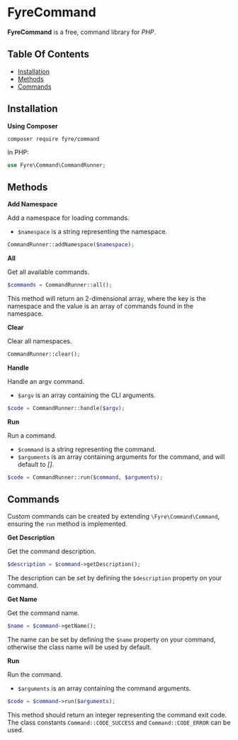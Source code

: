 # FyreCommand

**FyreCommand** is a free, command library for *PHP*.


## Table Of Contents
- [Installation](#installation)
- [Methods](#methods)
- [Commands](#commands)



## Installation

**Using Composer**

```
composer require fyre/command
```

In PHP:

```php
use Fyre\Command\CommandRunner;
```


## Methods

**Add Namespace**

Add a namespace for loading commands.

- `$namespace` is a string representing the namespace.

```php
CommandRunner::addNamespace($namespace);
```

**All**

Get all available commands.

```php
$commands = CommandRunner::all();
```

This method will return an 2-dimensional array, where the key is the namespace and the value is an array of commands found in the namespace.

**Clear**

Clear all namespaces.

```php
CommandRunner::clear();
```

**Handle**

Handle an argv command.

- `$argv` is an array containing the CLI arguments.

```php
$code = CommandRunner::handle($argv);
```

**Run**

Run a command.

- `$command` is a string representing the command.
- `$arguments` is an array containing arguments for the command, and will default to *[]*.

```php
$code = CommandRunner::run($command, $arguments);
```


## Commands

Custom commands can be created by extending `\Fyre\Command\Command`, ensuring the `run` method is implemented.

**Get Description**

Get the command description.

```php
$description = $command->getDescription();
```

The description can be set by defining the `$description` property on your command.

**Get Name**

Get the command name.

```php
$name = $command->getName();
```

The name can be set by defining the `$name` property on your command, otherwise the class name will be used by default.

**Run**

Run the command.

- `$arguments` is an array containing the command arguments.

```php
$code = $command->run($arguments);
```

This method should return an integer representing the command exit code. The class constants `Command::CODE_SUCCESS` and `Command::CODE_ERROR` can be used.